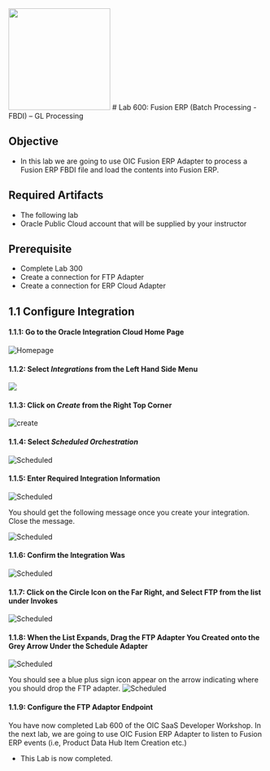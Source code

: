 <img class="float-right" src="images/j2c-logo.png" width="200">
# Lab 600: Fusion ERP (Batch Processing -FBDI) – GL Processing


## Objective

- In this lab we are going to use OIC Fusion ERP Adapter to process a Fusion ERP FBDI file and load the contents into Fusion ERP.

## Required Artifacts

- The following lab
- Oracle Public Cloud account that will be supplied by your instructor

## Prerequisite 

- Complete Lab 300
- Create a connection for FTP Adapter 
- Create a connection for ERP Cloud Adapter


## 1.1 Configure Integration

#### 1.1.1: Go to the Oracle Integration Cloud Home Page

![Homepage](images/300/image301.png)


#### 1.1.2: Select **_Integrations_** from the Left Hand Side Menu

![](images/600/image600.png)


#### 1.1.3: Click on **_Create_** from the Right Top Corner

![create](images/600/image602.png)


#### 1.1.4: Select **_Scheduled Orchestration_** 

![Scheduled](images/600/image603.png)


#### 1.1.5: Enter Required Integration Information

![Scheduled](images/600/image604.png)

You should get the following message once you create your integration. Close the message.

![Scheduled](images/600/image605.png)


#### 1.1.6: Confirm the Integration Was

![Scheduled](images/600/image604.png)


#### 1.1.7: Click on the Circle Icon on the Far Right, and Select FTP from the list under Invokes
![Scheduled](images/600/image607.png)

#### 1.1.8: When the List Expands, Drag the FTP Adapter You Created onto the Grey Arrow Under the Schedule Adapter
![Scheduled](images/600/image608.png)

You should see a blue plus sign icon appear on the arrow indicating where you should drop the FTP adapter.
![Scheduled](images/600/image606.png)

#### 1.1.9: Configure the FTP Adaptor Endpoint



You have now completed Lab 600 of the OIC SaaS Developer Workshop. In the next lab, we are going to use OIC Fusion ERP Adapter to listen to Fusion ERP events (i.e, Product Data Hub Item Creation etc.)

- This Lab is now completed.


